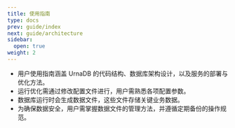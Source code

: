 ```yaml
---
title: 使用指南
type: docs
prev: guide/index
next: guide/architecture
sidebar:
  open: true
weight: 2
---
```


- 用户使用指南涵盖 UrnaDB 的代码结构、数据库架构设计，以及服务的部署与优化方法。
- 运行优化需通过修改配置文件进行，用户需熟悉各项配置参数。
- 数据库运行时会生成数据文件，这些文件存储关键业务数据。
- 为确保数据安全，用户需掌握数据文件的管理方法，并遵循定期备份的操作规范。